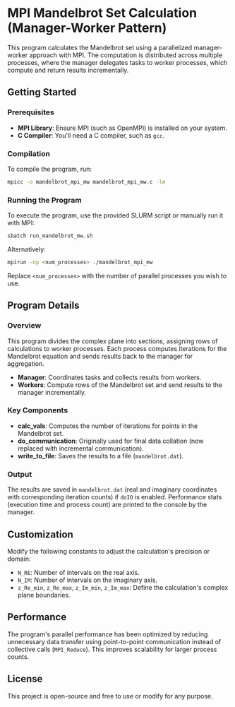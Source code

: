 # MPI Mandelbrot Set Calculation (Manager-Worker Pattern)

This program calculates the Mandelbrot set using a parallelized manager-worker approach with MPI. The computation is distributed across multiple processes, where the manager delegates tasks to worker processes, which compute and return results incrementally.

## Getting Started

### Prerequisites

- **MPI Library**: Ensure MPI (such as OpenMPI) is installed on your system.
- **C Compiler**: You'll need a C compiler, such as `gcc`.

### Compilation

To compile the program, run:

```bash
mpicc -o mandelbrot_mpi_mw mandelbrot_mpi_mw.c -lm
```

### Running the Program

To execute the program, use the provided SLURM script or manually run it with MPI:

```bash
sbatch run_mandelbrot_mw.sh
```

Alternatively:

```bash
mpirun -np <num_processes> ./mandelbrot_mpi_mw
```

Replace `<num_processes>` with the number of parallel processes you wish to use.

## Program Details

### Overview

This program divides the complex plane into sections, assigning rows of calculations to worker processes. Each process computes iterations for the Mandelbrot equation and sends results back to the manager for aggregation.

- **Manager**: Coordinates tasks and collects results from workers.
- **Workers**: Compute rows of the Mandelbrot set and send results to the manager incrementally.

### Key Components

- **calc_vals**: Computes the number of iterations for points in the Mandelbrot set.
- **do_communication**: Originally used for final data collation (now replaced with incremental communication).
- **write_to_file**: Saves the results to a file (`mandelbrot.dat`).

### Output

The results are saved in `mandelbrot.dat` (real and imaginary coordinates with corresponding iteration counts) if `doIO` is enabled. Performance stats (execution time and process count) are printed to the console by the manager.

## Customization

Modify the following constants to adjust the calculation's precision or domain:

- `N_RE`: Number of intervals on the real axis.
- `N_IM`: Number of intervals on the imaginary axis.
- `z_Re_min`, `z_Re_max`, `z_Im_min`, `z_Im_max`: Define the calculation's complex plane boundaries.

## Performance

The program's parallel performance has been optimized by reducing unnecessary data transfer using point-to-point communication instead of collective calls (`MPI_Reduce`). This improves scalability for larger process counts.

## License

This project is open-source and free to use or modify for any purpose.
